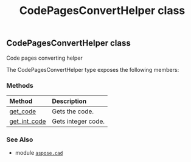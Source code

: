 ﻿---
title: CodePagesConvertHelper class
second_title: Aspose.CAD for Python via .NET API References
description: 
type: docs
weight: 60
url: /aspose.cad/codepagesconverthelper/
is_root: false
---

## CodePagesConvertHelper class

Code pages converting helper



The CodePagesConvertHelper type exposes the following members:

### Methods
| Method | Description |
| :- | :- |
| [get_code](/cad/python-net/aspose.cad/codepagesconverthelper/get_code/#aspose.cad.CodePages) | Gets the code. |
| [get_int_code](/cad/python-net/aspose.cad/codepagesconverthelper/get_int_code/#aspose.cad.CodePages) | Gets integer code. |



### See Also
* module [`aspose.cad`](..)
